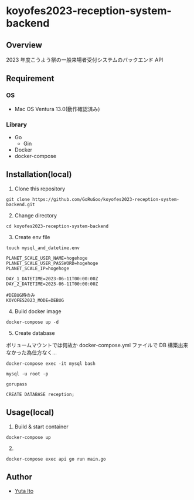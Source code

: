 # koyofes2023-reception-system-backend

## Overview

2023 年度こうよう祭の一般来場者受付システムのバックエンド API

## Requirement

### OS

- Mac OS Ventura 13.0(動作確認済み)

### Library

- Go
  - Gin
- Docker
- docker-compose

## Installation(local)

1. Clone this repository

```
git clone https://github.com/GoRuGoo/koyofes2023-reception-system-backend.git
```

2. Change directory

```
cd koyofes2023-reception-system-backend
```
3. Create env file
```
touch mysql_and_datetime.env
```
```
PLANET_SCALE_USER_NAME=hogehoge
PLANET_SCALE_USER_PASSWORD=hogehoge
PLANET_SCALE_IP=hogehoge

DAY_1_DATETIME=2023-06-11T00:00:00Z
DAY_2_DATETIME=2023-06-11T00:00:00Z

#DEBUG時のみ
KOYOFES2023_MODE=DEBUG
```

4. Build docker image

```
docker-compose up -d
```

5. Create database

ボリュームマウントでは何故か docker-compose.yml ファイルで DB 構築出来なかった為仕方なく...

```
docker-compose exec -it mysql bash
```

```
mysql -u root -p
```

```
gorupass
```

```
CREATE DATABASE reception;
```

## Usage(local)

1. Build & start container

```
docker-compose up
```

2.

```
docker-compose exec api go run main.go
```

## Author

- [Yuta Ito](https://github.com/GoRuGoo)
